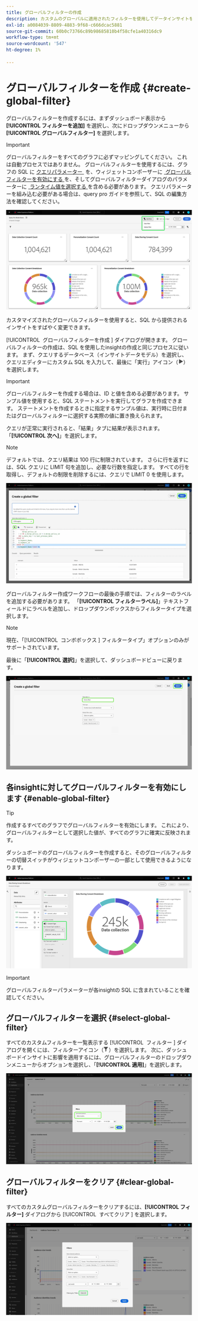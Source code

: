 ```yaml
---
title: グローバルフィルターの作成
description: カスタムのグローバルに適用されたフィルターを使用してデータインサイトをフィルタリングする方法を説明します。
exl-id: a0084039-8809-4883-9f68-c666dcac5881
source-git-commit: 60b0c73766c89b98685810b4f58cfe1a40316dc9
workflow-type: tm+mt
source-wordcount: '547'
ht-degree: 1%

---
```


# グローバルフィルターを作成 {#create-global-filter}

グローバルフィルターを作成するには、まずダッシュボード表示から **[!UICONTROL フィルターを追加]** を選択し、次にドロップダウンメニューから **[!UICONTROL グローバルフィルター]** を選択します。

>[!IMPORTANT]
>
>グローバルフィルターをすべてのグラフに必ずマッピングしてください。 これは自動プロセスではありません。 グローバルフィルターを使用するには、グラフの SQL に [&#x200B; クエリパラメーター &#x200B;](../../../query-service/ui/parameterized-queries.md) を、ウィジェットコンポーザーに [&#x200B; グローバルフィルターを有効にする &#x200B;](#enable-global-filter) を、そしてグローバルフィルターダイアログのパラメーターに [&#x200B; ランタイム値を選択する &#x200B;](#select-global-filter) を含める必要があります。 クエリパラメーターを組み込む必要がある場合は、query pro ガイドを参照して、SQL の編集方法を確認してください。

![&#x200B; 「フィルターを追加」とドロップダウンメニューがハイライト表示されたカスタムダッシュボード。](../../images/sql-insights-query-pro-mode/add-filter.png)

カスタマイズされたグローバルフィルターを使用すると、SQL から提供されるインサイトをすばやく変更できます。

[!UICONTROL &#x200B; グローバルフィルターを作成 &#x200B;] ダイアログが開きます。 グローバルフィルターの作成は、SQL を使用したinsightの作成と同じプロセスに従います。 まず、クエリするデータベース（インサイトデータモデル）を選択し、クエリエディターにカスタム SQL を入力して、最後に「実行」アイコン（![&#x200B; 実行アイコン。](/help/images/icons/play.png)）を選択します。

>[!IMPORTANT]
>
>グローバルフィルターを作成する場合は、ID と値を含める必要があります。 サンプル値を使用すると、SQL ステートメントを実行してグラフを作成できます。 ステートメントを作成するときに指定するサンプル値は、実行時に日付またはグローバルフィルターに選択する実際の値に置き換えられます。

クエリが正常に実行されると、「結果」タブに結果が表示されます。 「**[!UICONTROL 次へ]**」を選択します。

>[!NOTE]
>
>デフォルトでは、クエリ結果は 100 行に制限されています。 さらに行を返すには、SQL クエリに LIMIT 句を追加し、必要な行数を指定します。 すべての行を取得し、デフォルトの制限を削除するには、クエリで LIMIT 0 を使用します。

![&#x200B; データセットのドロップダウンメニューが表示され、実行アイコンと「次へ」がハイライト表示された [!UICONTROL &#x200B; グローバルフィルターを作成ダイアログ &#x200B;]。](../../images/sql-insights-query-pro-mode/global-filter.png)

グローバルフィルター作成ワークフローの最後の手順では、フィルターのラベルを追加する必要があります。 「**[!UICONTROL フィルターラベル]**」テキストフィールドにラベルを追加し、ドロップダウンボックスからフィルタータイプを選択します。

>[!NOTE]
>
>現在、「[!UICONTROL &#x200B; コンボボックス &#x200B;] フィルタータイプ」オプションのみがサポートされています。

最後に「**[!UICONTROL 選択]**」を選択して、ダッシュボードビューに戻ります。

![&#x200B; 選択とフィルターラベルのテキスト入力がハイライト表示された [!UICONTROL &#x200B; グローバルフィルターを作成ダイアログ &#x200B;]。](../../images/sql-insights-query-pro-mode/global-filter-label.png)

## 各insightに対してグローバルフィルターを有効にします {#enable-global-filter}

>[!TIP]
>
>作成するすべてのグラフでグローバルフィルターを有効にします。 これにより、グローバルフィルターとして選択した値が、すべてのグラフに確実に反映されます。

ダッシュボードのグローバルフィルターを作成すると、そのグローバルフィルターの切替スイッチがウィジェットコンポーザーの一部として使用できるようになります。

![&#x200B; グローバルフィルター切り替えがハイライト表示されているウィジェットコンポーザー。](../../images/sql-insights-query-pro-mode/global-filter-consent.png)

>[!IMPORTANT]
>
>グローバルフィルターパラメーターが各insightの SQL に含まれていることを確認してください。

## グローバルフィルターを選択 {#select-global-filter}

すべてのカスタムフィルターを一覧表示する [!UICONTROL &#x200B; フィルター &#x200B;] ダイアログを開くには、フィルターアイコン（![A フィルターアイコン](/help/images/icons/filter.png)）を選択します。 次に、ダッシュボードインサイトに影響を適用するには、グローバルフィルターのドロップダウンメニューからオプションを選択し、「**[!UICONTROL 適用]**」を選択します。

![&#x200B; フィルターダイアログがハイライト表示されたカスタムダッシュボード。](../../images/sql-insights-query-pro-mode/custom-filters.png)

## グローバルフィルターをクリア {#clear-global-filter}

すべてのカスタムグローバルフィルターをクリアするには、**[!UICONTROL フィルター]** ダイアログから [!UICONTROL &#x200B; すべてクリア &#x200B;] を選択します。

![&#x200B; 「すべてクリア」がハイライト表示されたフィルターダイアログ &#x200B;](../../images/sql-insights-query-pro-mode/clear-all.png)

